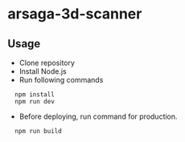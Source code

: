 # arsaga-3d-scanner

## Usage

- Clone repository<br>
- Install Node.js<br>
- Run following commands<br>

```
  npm install
  npm run dev
```

- Before deploying, run command for production.<br>

```
  npm run build
```